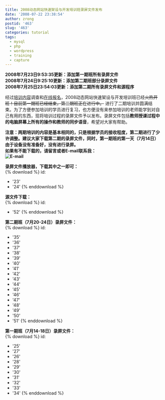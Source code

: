 ```yaml
---
title: 2008动态网站快速架设与开发培训班录屏文件发布
date: '2008-07-22 23:38:54'
author: zrong
postid: '463'
slug: '463'
categories: tutorial
tags:
  - mysql
  - php
  - wordpress
  - training
  - capture
---
```


**2008年7月23日9:53:35更新：添加第一期班所有录屏文件**  
**2008年7月24日9:25:10更新：添加第二期班部分录屏文件**  
**2008年7月25日23:54:03更新：添加第二期所有录屏文件和源程序**  
  

经过[培训内容](https://blog.zengrong.net/post/459.html)调查和[在线报名](https://blog.zengrong.net/post/460.html)，2008动态网站快速架设与开发培训班已经~~火热开班！目前第一期班已经结束，第二期班正在进行中。~~
进行了二期培训并圆满结束。为了方便参加培训的学员进行复习，也方便没有来参加培训的老师能学到对自己有用的东西，现将培训过程的录屏文件予以发布。录屏文件包括**教师授课过程中的电脑屏幕上所有的操作和教师的同步语音**，希望对大家有帮助。

**注意：两期培训的内容是基本相同的，只是根据学员的接收程度，第二期进行了少许调整。建议大家下载第二期的录屏文件，同时，第一期班的第一天（7月14日）由于设备没有准备好，没有进行录屏。  
如果有不能下载的，请留言或者E-mail联系我：  
![E-mail](/zrongzrong.png)**

<!--more-->  
  
**录屏文件播放器，下载其中之一即可：**  
{% download %}
id:
  - '23'
  - '24'
{% enddownload %}
  
**源文件下载：**  
{% download %}
id:
  - '52'
{% enddownload %}
  
**第二期班（7月20-24日）录屏文件：**  
{% download %}
id:
  - '35'
  - '36'
  - '37'
  - '38'
  - '39'
  - '40'
  - '41'
  - '42'
  - '43'
  - '44'
  - '45'
  - '46'
  - '47'
  - '48'
  - '49'
  - '50'
  - '51'
{% enddownload %}
  
**第一期班（7月14-18日）录屏文件：**  
{% download %}
id:
  - '25'
  - '27'
  - '26'
  - '28'
  - '29'
  - '30'
  - '31'
  - '32'
  - '33'
  - '34'
{% enddownload %}


